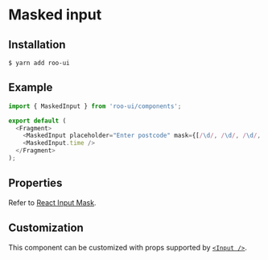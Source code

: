 # Masked input

<!-- STORY -->

## Installation

```shell
$ yarn add roo-ui
```

## Example

```js
import { MaskedInput } from 'roo-ui/components';

export default (
  <Fragment>
    <MaskedInput placeholder="Enter postcode" mask={[/\d/, /\d/, /\d/, /\d/]} />
    <MaskedInput.time />
  </Fragment>
);
```

## Properties

Refer to [React Input Mask](https://github.com/text-mask/text-mask/tree/master/react#readme).

## Customization

This component can be customized with props supported by [`<Input />`](../Input/README.md).
